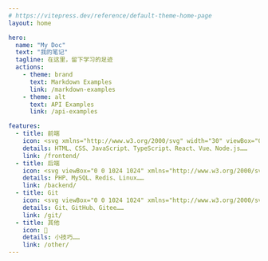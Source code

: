 ```yaml
---
# https://vitepress.dev/reference/default-theme-home-page
layout: home

hero:
  name: "My Doc"
  text: "我的笔记"
  tagline: 在这里，留下学习的足迹
  actions:
    - theme: brand
      text: Markdown Examples
      link: /markdown-examples
    - theme: alt
      text: API Examples
      link: /api-examples

features:
  - title: 前端
    icon: <svg xmlns="http://www.w3.org/2000/svg" width="30" viewBox="0 0 1024 1024"><path d="M137.6 512l204.8-204.8c12.8-12.8 12.8-32 0-44.8-12.8-12.8-32-12.8-44.8 0L70.4 489.6c-6.4 6.4-9.6 12.8-9.6 22.4 0 9.6 3.2 16 9.6 22.4l227.2 227.2c12.8 12.8 32 12.8 44.8 0 12.8-12.8 12.8-32 0-44.8L137.6 512z m464-339.2c-16-3.2-35.2 6.4-38.4 22.4L396.8 812.8c-3.2 16 6.4 35.2 22.4 38.4 16 3.2 35.2-6.4 38.4-22.4L624 211.2c6.4-16-3.2-35.2-22.4-38.4z m352 316.8L726.4 262.4c-12.8-12.8-32-12.8-44.8 0-12.8 12.8-12.8 32 0 44.8L886.4 512 681.6 716.8c-12.8 12.8-12.8 32 0 44.8 12.8 12.8 32 12.8 44.8 0l227.2-227.2c6.4-6.4 9.6-16 9.6-22.4 0-9.6-3.2-16-9.6-22.4z" fill="#f7622c" p-id="5903"></path></svg>
    details: HTML、CSS、JavaScript、TypeScript、React、Vue、Node.js……
    link: /frontend/
  - title: 后端
    icon: <svg viewBox="0 0 1024 1024" xmlns="http://www.w3.org/2000/svg" width="30"><path d="M324.608 312.32l-60.416 60.416 140.288 140.288-139.264 139.264 60.416 60.416 199.68-199.68-200.704-200.704z m193.536 345.088h235.52v97.28h-235.52v-97.28zM28.672 76.8v870.4h967.68v-870.4H28.672z m870.4 774.144H124.928V173.056h774.144v677.888z" fill="#1296db" p-id="10405"></path></svg>
    details: PHP、MySQL、Redis、Linux……
    link: /backend/
  - title: Git
    icon: <svg viewBox="0 0 1024 1024" xmlns="http://www.w3.org/2000/svg" width="30"><path d="M1004.628512 466.345889L557.525257 19.285301a66.133223 66.133223 0 0 0-93.354511 0L371.541567 112.085147l117.759804 117.759803a78.421203 78.421203 0 0 1 99.285168 99.8825l113.407811 113.493145a78.421203 78.421203 0 0 1 81.066532 129.663784 78.378536 78.378536 0 0 1-110.933149 0 78.762535 78.762535 0 0 1-17.237304-85.162525L548.693272 382.079363v278.399536c7.509321 3.669327 14.591976 8.661319 20.821299 14.847975a78.847869 78.847869 0 0 1 0 110.933149 78.677202 78.677202 0 0 1-111.317148 0 78.250536 78.250536 0 0 1 0-110.847815c7.76532-7.679987 16.511972-13.482644 25.81329-17.322638V376.959372a78.250536 78.250536 0 0 1-42.495929-102.826496L325.802977 157.866404 19.200821 464.255226c-25.599957 25.81329-25.599957 67.583887 0 93.397178l447.145922 447.017922a65.91989 65.91989 0 0 0 93.269178 0l445.012591-445.012592a65.877224 65.877224 0 0 0 0-93.311845" fill="#f54e26" p-id="11908"></path></svg>
    details: Git、GitHub、Gitee……
    link: /git/
  - title: 其他
    icon: 🚀
    details: 小技巧……
    link: /other/
---
```


